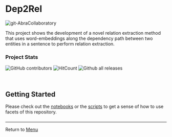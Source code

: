 # Dep2Rel
<img src="https://img.shields.io/badge/ReproducibleResearch-AbraCollaboratory-magenta.svg?style=plastic" alt="git-AbraCollaboratory">

This project shows the development of a novel relation extraction method that uses word-embeddings along the dependency path between two entities in a sentence to perform relation extraction.

### Project Stats

![GitHub contributors](https://img.shields.io/github/contributors/tuh8888/Dep2Rel.svg?color=yellow&style=flat-square) ![HitCount](http://hits.dwyl.com/tuh8888/Dep2Rel.svg&style=flat-square) ![Github all releases](https://img.shields.io/github/downloads/tuh8888/Dep2Rel/total.svg?color=dodgerblue&style=flat-square)

<br>

## Getting Started  
Please check out the [notebooks](notebooks) or the [scripts](src/scripts) to get a sense of how to use facets of this repository.

###

_____

Return to [Menu](#getting-started)
